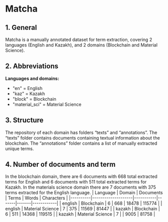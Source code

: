 # Matcha

## 1. General

Matcha is a manually annotated dataset for term extraction, covering 2 languages (English and Kazakh), and 2 domains (Blockchain and Material Science).

## 2. Abbreviations
**Languages and domains:**
* "en" = English
* "kaz" = Kazakh
* "block" = Blockchain
* "material_sci" = Material Science

## 3. Structure
The repository of each domain has folders “texts” and “annotations”. The “texts” folder contains documents containing textual information about the blockchain. The “annotations” folder contains a list of manually extracted unique terms.

## 4. Number of documents and term
In the blockchain domain, there are 6 documents with 668 total extracted terms for English and 6 documents with 511 total extracted terms for Kazakh. In the materials science domain there are 7 documents with 375 terms extracted for the English language.
| Language | Domain            | Documents | Terms | Words | Characters |
|----------|--------------------|-----------|-------|-------|------------|
| english  | Blockchain        | 6         | 668   | 18478 | 115774     |
| english  | Material Science  | 7         | 375   | 11569 | 81447      |
| kazakh   | Blockchain        | 6         | 511   | 14368 | 119515     |
| kazakh   | Material Science  | 7         |       | 9005  | 81758      |


